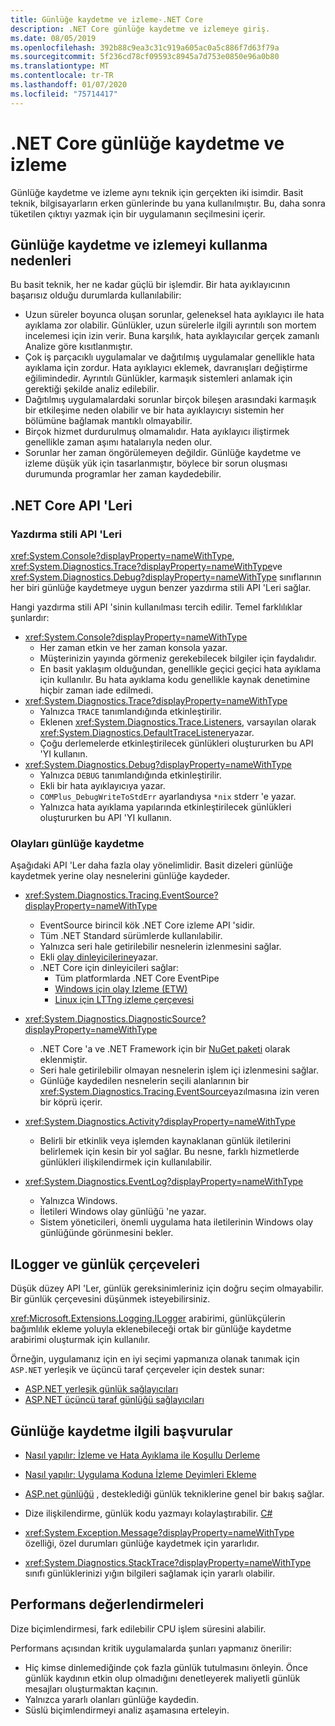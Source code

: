 ```yaml
---
title: Günlüğe kaydetme ve izleme-.NET Core
description: .NET Core günlüğe kaydetme ve izlemeye giriş.
ms.date: 08/05/2019
ms.openlocfilehash: 392b88c9ea3c31c919a605ac0a5c886f7d63f79a
ms.sourcegitcommit: 5f236cd78cf09593c8945a7d753e0850e96a0b80
ms.translationtype: MT
ms.contentlocale: tr-TR
ms.lasthandoff: 01/07/2020
ms.locfileid: "75714417"
---
```

# <a name="net-core-logging-and-tracing"></a>.NET Core günlüğe kaydetme ve izleme

Günlüğe kaydetme ve izleme aynı teknik için gerçekten iki isimdir. Basit teknik, bilgisayarların erken günlerinde bu yana kullanılmıştır. Bu, daha sonra tüketilen çıktıyı yazmak için bir uygulamanın seçilmesini içerir.

## <a name="reasons-to-use-logging-and-tracing"></a>Günlüğe kaydetme ve izlemeyi kullanma nedenleri

Bu basit teknik, her ne kadar güçlü bir işlemdir. Bir hata ayıklayıcının başarısız olduğu durumlarda kullanılabilir:

- Uzun süreler boyunca oluşan sorunlar, geleneksel hata ayıklayıcı ile hata ayıklama zor olabilir. Günlükler, uzun sürelerle ilgili ayrıntılı son mortem incelemesi için izin verir. Buna karşılık, hata ayıklayıcılar gerçek zamanlı Analize göre kısıtlanmıştır.
- Çok iş parçacıklı uygulamalar ve dağıtılmış uygulamalar genellikle hata ayıklama için zordur.  Hata ayıklayıcı eklemek, davranışları değiştirme eğilimindedir. Ayrıntılı Günlükler, karmaşık sistemleri anlamak için gerektiği şekilde analiz edilebilir.
- Dağıtılmış uygulamalardaki sorunlar birçok bileşen arasındaki karmaşık bir etkileşime neden olabilir ve bir hata ayıklayıcıyı sistemin her bölümüne bağlamak mantıklı olmayabilir.
- Birçok hizmet durdurulmuş olmamalıdır. Hata ayıklayıcı iliştirmek genellikle zaman aşımı hatalarıyla neden olur.
- Sorunlar her zaman öngörülemeyen değildir. Günlüğe kaydetme ve izleme düşük yük için tasarlanmıştır, böylece bir sorun oluşması durumunda programlar her zaman kaydedebilir.

## <a name="net-core-apis"></a>.NET Core API 'Leri

### <a name="print-style-apis"></a>Yazdırma stili API 'Leri

<xref:System.Console?displayProperty=nameWithType>, <xref:System.Diagnostics.Trace?displayProperty=nameWithType>ve <xref:System.Diagnostics.Debug?displayProperty=nameWithType> sınıflarının her biri günlüğe kaydetmeye uygun benzer yazdırma stili API 'Leri sağlar.

Hangi yazdırma stili API 'sinin kullanılması tercih edilir. Temel farklılıklar şunlardır:

- <xref:System.Console?displayProperty=nameWithType>
  - Her zaman etkin ve her zaman konsola yazar.
  - Müşterinizin yayında görmeniz gerekebilecek bilgiler için faydalıdır.
  - En basit yaklaşım olduğundan, genellikle geçici geçici hata ayıklama için kullanılır. Bu hata ayıklama kodu genellikle kaynak denetimine hiçbir zaman iade edilmedi.
- <xref:System.Diagnostics.Trace?displayProperty=nameWithType>
  - Yalnızca `TRACE` tanımlandığında etkinleştirilir.
  - Eklenen <xref:System.Diagnostics.Trace.Listeners>, varsayılan olarak <xref:System.Diagnostics.DefaultTraceListener>yazar.
  - Çoğu derlemelerde etkinleştirilecek günlükleri oluştururken bu API 'YI kullanın.
- <xref:System.Diagnostics.Debug?displayProperty=nameWithType>
  - Yalnızca `DEBUG` tanımlandığında etkinleştirilir.
  - Ekli bir hata ayıklayıcıya yazar.
  - `COMPlus_DebugWriteToStdErr` ayarlandıysa `*nix` stderr 'e yazar.
  - Yalnızca hata ayıklama yapılarında etkinleştirilecek günlükleri oluştururken bu API 'YI kullanın.

### <a name="logging-events"></a>Olayları günlüğe kaydetme

Aşağıdaki API 'Ler daha fazla olay yönelimlidir. Basit dizeleri günlüğe kaydetmek yerine olay nesnelerini günlüğe kaydeder.

- <xref:System.Diagnostics.Tracing.EventSource?displayProperty=nameWithType>
  - EventSource birincil kök .NET Core izleme API 'sidir.
  - Tüm .NET Standard sürümlerde kullanılabilir.
  - Yalnızca seri hale getirilebilir nesnelerin izlenmesini sağlar.
  - Ekli [olay dinleyicilerine](xref:System.Diagnostics.Tracing.EventListener)yazar.
  - .NET Core için dinleyicileri sağlar:
    - Tüm platformlarda .NET Core EventPipe
    - [Windows için olay Izleme (ETW)](/windows/win32/etw/event-tracing-portal)
    - [Linux için LTTng izleme çerçevesi](https://lttng.org/)

- <xref:System.Diagnostics.DiagnosticSource?displayProperty=nameWithType>
  - .NET Core 'a ve .NET Framework için bir [NuGet paketi](https://www.nuget.org/packages/System.Diagnostics.DiagnosticSource) olarak eklenmiştir.
  - Seri hale getirilebilir olmayan nesnelerin işlem içi izlenmesini sağlar.
  - Günlüğe kaydedilen nesnelerin seçili alanlarının bir <xref:System.Diagnostics.Tracing.EventSource>yazılmasına izin veren bir köprü içerir.

- <xref:System.Diagnostics.Activity?displayProperty=nameWithType>
  - Belirli bir etkinlik veya işlemden kaynaklanan günlük iletilerini belirlemek için kesin bir yol sağlar. Bu nesne, farklı hizmetlerde günlükleri ilişkilendirmek için kullanılabilir.

- <xref:System.Diagnostics.EventLog?displayProperty=nameWithType>
  - Yalnızca Windows.
  - İletileri Windows olay günlüğü 'ne yazar.
  - Sistem yöneticileri, önemli uygulama hata iletilerinin Windows olay günlüğünde görünmesini bekler.

## <a name="ilogger-and-logging-frameworks"></a>ILogger ve günlük çerçeveleri

Düşük düzey API 'Ler, günlük gereksinimleriniz için doğru seçim olmayabilir. Bir günlük çerçevesini düşünmek isteyebilirsiniz.

<xref:Microsoft.Extensions.Logging.ILogger> arabirimi, günlükçülerin bağımlılık ekleme yoluyla eklenebileceği ortak bir günlüğe kaydetme arabirimi oluşturmak için kullanılır.

Örneğin, uygulamanız için en iyi seçimi yapmanıza olanak tanımak için `ASP.NET` yerleşik ve üçüncü taraf çerçeveler için destek sunar:

- [ASP.NET yerleşik günlük sağlayıcıları](/aspnet/core/fundamentals/logging/#built-in-logging-providers)
- [ASP.NET üçüncü taraf günlüğü sağlayıcıları](/aspnet/core/fundamentals/logging/#third-party-logging-providers)

## <a name="logging-related-references"></a>Günlüğe kaydetme ilgili başvurular

- [Nasıl yapılır: İzleme ve Hata Ayıklama ile Koşullu Derleme](../../framework/debug-trace-profile/how-to-compile-conditionally-with-trace-and-debug.md)

- [Nasıl yapılır: Uygulama Koduna İzleme Deyimleri Ekleme](../../framework/debug-trace-profile/how-to-add-trace-statements-to-application-code.md)

- [ASP.net günlüğü](/aspnet/core/fundamentals/logging) , desteklediği günlük tekniklerine genel bir bakış sağlar.

- Dize ilişkilendirme, günlük kodu yazmayı kolaylaştırabilir. [ C# ](../../csharp/language-reference/tokens/interpolated.md)

- <xref:System.Exception.Message?displayProperty=nameWithType> özelliği, özel durumları günlüğe kaydetmek için yararlıdır.

- <xref:System.Diagnostics.StackTrace?displayProperty=nameWithType> sınıfı günlüklerinizi yığın bilgileri sağlamak için yararlı olabilir.

## <a name="performance-considerations"></a>Performans değerlendirmeleri

Dize biçimlendirmesi, fark edilebilir CPU işlem süresini alabilir.

Performans açısından kritik uygulamalarda şunları yapmanız önerilir:

- Hiç kimse dinlemediğinde çok fazla günlük tutulmasını önleyin. Önce günlük kaydının etkin olup olmadığını denetleyerek maliyetli günlük mesajları oluşturmaktan kaçının.
- Yalnızca yararlı olanları günlüğe kaydedin.
- Süslü biçimlendirmeyi analiz aşamasına erteleyin.
